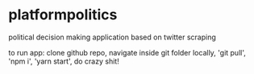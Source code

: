 # platformpolitics
political decision making application based on twitter scraping

to run app:
clone github repo, 
navigate inside git folder locally, 
'git pull', 
'npm i', 
'yarn start', 
do crazy shit!
